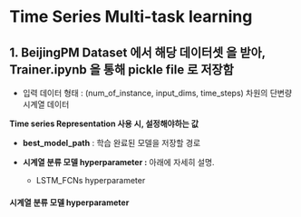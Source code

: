 # Time Series Multi-task learning

## 1. BeijingPM Dataset 에서 해당 데이터셋 을 받아, Trainer.ipynb 을 통해 pickle file 로 저장함

- 입력 데이터 형태 : (num_of_instance, input_dims, time_steps) 차원의 단변량시계열 데이터
  <br>

**Time series Representation 사용 시, 설정해야하는 값**

- **best_model_path** : 학습 완료된 모델을 저장할 경로

- **시계열 분류 모델 hyperparameter :** 아래에 자세히 설명.
  - LSTM_FCNs hyperparameter
    <br>

#### 시계열 분류 모델 hyperparameter <br>
